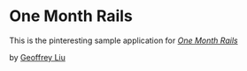 # One Month Rails

This is the pinteresting sample application for [*One Month Rails*](http://onemonthrails.com)


by [Geoffrey Liu](www.gmail.com)
